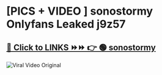 
 # [PICS + VIDEO ] sonostormy Onlyfans Leaked j9z57

## <h2><a href="https://clipsfans.com/sonostormy&ref=git">🔗 Click to LINKS ⏩⏩ 👉 🟢 sonostormy </a></h2>

<a href="https://clipsfans.com/sonostormy&ref=git" rel="nofollow" data-target="animated-image.originalLink"><img src="https://i.ibb.co.com/xMMVF88/686577567.gif" alt="Viral Video Original" style="max-width: 100%; display: inline-block;" data-target="animated-image.originalImage"></a>

